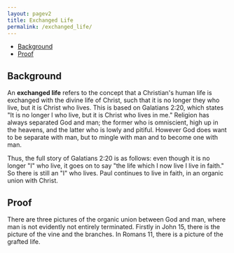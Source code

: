```yaml
---
layout: pagev2
title: Exchanged Life
permalink: /exchanged_life/
---
```

- [Background](#background)
- [Proof](#proof)

## Background

An **exchanged life** refers to the concept that a Christian's human life is exchanged with the divine life of Christ, such that it is no longer they who live, but it is Christ who lives. This is based on Galatians 2:20, which states "It is no longer I who live, but it is Christ who lives in me." Religion has always separated God and man; the former who is omniscient, high up in the heavens, and the latter who is lowly and pitiful. However God does want to be separate with man, but to mingle with man and to become one with man.

Thus, the full story of Galatians 2:20 is as follows: even though it is no longer "I" who live, it goes on to say "the life which I now live I live in faith." So there is still an "I" who lives. Paul continues to live in faith, in an organic union with Christ.

## Proof

There are three pictures of the organic union between God and man, where man is not evidently not entirely terminated. Firstly in John 15, there is the picture of the vine and the branches. In Romans 11, there is a picture of the grafted life.